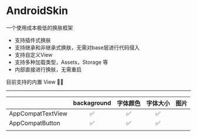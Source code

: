 # AndroidSkin
一个使用成本极低的换肤框架 

- 支持插件式换肤
- 支持继承和非继承式换肤，无需对base层进行代码侵入
- 支持自定义View
- 支持多种加载类型，Assets，Storage 等
- 内部直接进行换肤，无需重启

目前支持的内置 View  👨‍🔧‍

___

|                   | backaground | 字体颜色 | 字体大小 | 图片 |
| ----------------- | :---------: | :------: | :------: | :--: |
| AppCompatTextView |      ✅      |    ✅     |    ✅     |      |
| AppCompatButton   |      ✅      |    ✅     |    ✅     |      |
|                   |             |          |          |      |

